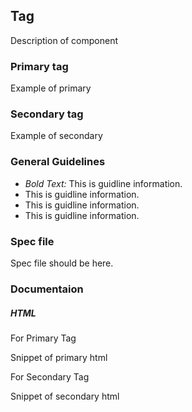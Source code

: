 

## Tag

Description of component

### Primary tag

Example of primary

### Secondary tag

Example of secondary



### General Guidelines

- _Bold Text:_ This is guidline information.
- This is guidline information.
- This is guidline information.
- This is guidline information.



### Spec file

Spec file should be here.



### Documentaion

##### HTML

For Primary Tag

Snippet of primary html

For Secondary Tag

Snippet of secondary html


